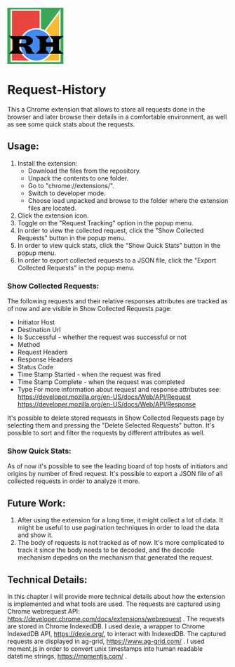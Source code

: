 ![alt text](https://github.com/anterart/Request-History/blob/master/images/icon128.png "Logo Title Text 1")
# Request-History

This a Chrome extension that allows to store all requests done in the browser and later browse their details in a comfortable environment, as well as see some quick stats about the requests.

## Usage:
1. Install the extension:
   *  Download the files from the repository.
   *  Unpack the contents to one folder.
   *  Go to "chrome://extensions/".
   *  Switch to developer mode.
   *  Choose load unpacked and browse to the folder where the extension files are located.
2. Click the extension icon.
3. Toggle on the "Request Tracking" option in the popup menu.
4. In order to view the collected request, click the "Show Collected Requests" button in the popup menu.
5. In order to view quick stats, click the "Show Quick Stats" button in the popup menu.
6. In order to export collected requests to a JSON file, click the "Export Collected Requests" in the popup menu.

### Show Collected Requests:
The following requests and their relative responses attributes are tracked as of now and are visible in Show Collected Requests page:
* Initiator Host
* Destination Url
* Is Successful - whether the request was successful or not
* Method
* Request Headers
* Response Headers
* Status Code
* Time Stamp Started - when the request was fired
* Time Stamp Complete - when the request was completed
* Type
For more information about request and response attributes see: <br>
https://developer.mozilla.org/en-US/docs/Web/API/Request <br>
https://developer.mozilla.org/en-US/docs/Web/API/Response

It's possible to delete stored requests in Show Collected Requests page by selecting them and pressing the "Delete Selected Requests" button.
It's possible to sort and filter the requests by different attributes as well.

### Show Quick Stats:
As of now it's possible to see the leading board of top hosts of initiators and origins by number of fired request.
It's possible to export a JSON file of all collected requests in order to analyze it more.

## Future Work:
1. After using the extension for a long time, it might collect a lot of data. It might be useful to use pagination techniques in order to load the data and show it.
2. The body of requests is not tracked as of now. It's more complicated to track it since the body needs to be decoded, and the decode mechanism depedns on the mechanism that generated the request.

## Technical Details:
In this chapter I will provide more technical details about how the extension is implemented and what tools are used.
The requests are captured using Chrome webrequest API: https://developer.chrome.com/docs/extensions/webrequest .
The requests are stored in Chrome IndexedDB. I used dexie, a wrapper to Chrome IndexedDB API, https://dexie.org/, to interact with IndexedDB.
The captured requests are displayed in ag-grid, https://www.ag-grid.com/ .
I used moment.js in order to convert unix timestamps into human readable datetime strings, https://momentjs.com/ .


